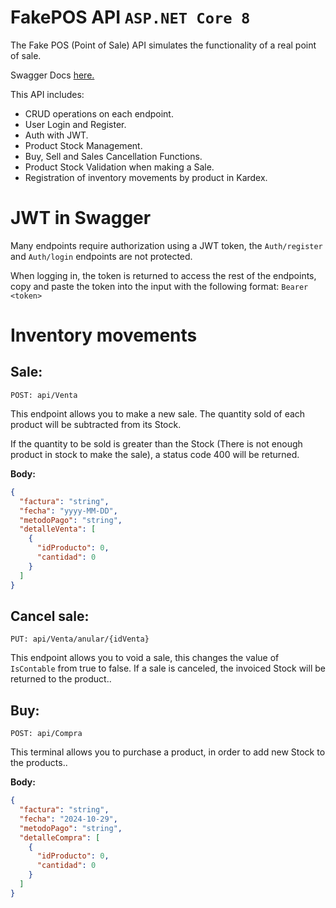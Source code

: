 # FakePOS API `ASP.NET Core 8`
The Fake POS (Point of Sale) API simulates the functionality of a real point of sale.

Swagger Docs [here.](https://fakeposapi.azurewebsites.net/swagger/index.html)

This API includes:

 - CRUD operations on each endpoint.
 - User Login and Register.
 - Auth with JWT.
 - Product Stock Management.
 - Buy, Sell and Sales Cancellation Functions.
 - Product Stock Validation when making a Sale.
 - Registration of inventory movements by product in Kardex.

# JWT in Swagger
Many endpoints require authorization using a JWT token, the `Auth/register` and `Auth/login` endpoints are not protected.

When logging in, the token is returned to access the rest of the endpoints, copy and paste the token into the input with the following format: `Bearer <token>`

# Inventory movements

## Sale:
    POST: api/Venta
This endpoint allows you to make a new sale. The quantity sold of each product will be subtracted from its Stock.

If the quantity to be sold is greater than the Stock (There is not enough product in stock to make the sale), a status code 400 will be returned.

**Body:**
```json
{
  "factura": "string",
  "fecha": "yyyy-MM-DD",
  "metodoPago": "string",
  "detalleVenta": [
    {
      "idProducto": 0,
      "cantidad": 0
    }
  ]
}
```

## Cancel sale:
    PUT: api/Venta/anular/{idVenta}
This endpoint allows you to void a sale, this changes the value of `IsContable` from true to false.
If a sale is canceled, the invoiced Stock will be returned to the product..

## Buy:

    POST: api/Compra
This terminal allows you to purchase a product, in order to add new Stock to the products..

**Body:**
```json
{
  "factura": "string",
  "fecha": "2024-10-29",
  "metodoPago": "string",
  "detalleCompra": [
    {
      "idProducto": 0,
      "cantidad": 0
    }
  ]
}
```
